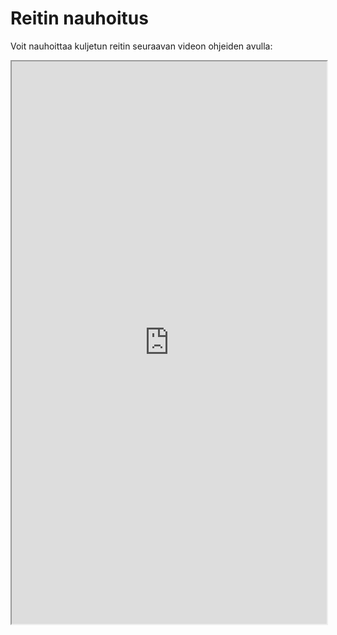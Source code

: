 # Reitin nauhoitus

Voit nauhoittaa kuljetun reitin seuraavan videon ohjeiden avulla:

<iframe src="https://drive.google.com/file/d/1iAFJwCUwlcTLW9dgt3xghvVP_HD7z_m6/preview" width="100%" height="900"></iframe>
